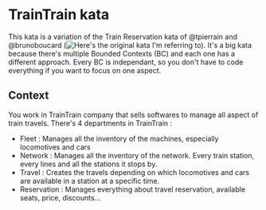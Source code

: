 # TrainTrain kata

This kata is a variation of the Train Reservation kata of @tpierrain and @brunoboucard (![Here's the original kata I'm referring to](https://www.youtube.com/watch?v=mZzPwt9vhHM)). It's a big kata because there's multiple Bounded Contexts (BC) and each one has a different approach. Every BC is independant, so you don't have to code everything if you want to focus on one aspect.


## Context

You work in TrainTrain company that sells softwares to manage all aspect of train travels. There's 4 departments in TrainTrain :
- Fleet : Manages all the inventory of the machines, especially locomotives and cars
- Network : Manages all the inventory of the network. Every train station, every lines and all the stations it stops by.
- Travel : Creates the travels depending on which locomotives and cars are available in a station at a specific time.
- Reservation : Manages everything about travel reservation, available seats, price, discounts...

## 